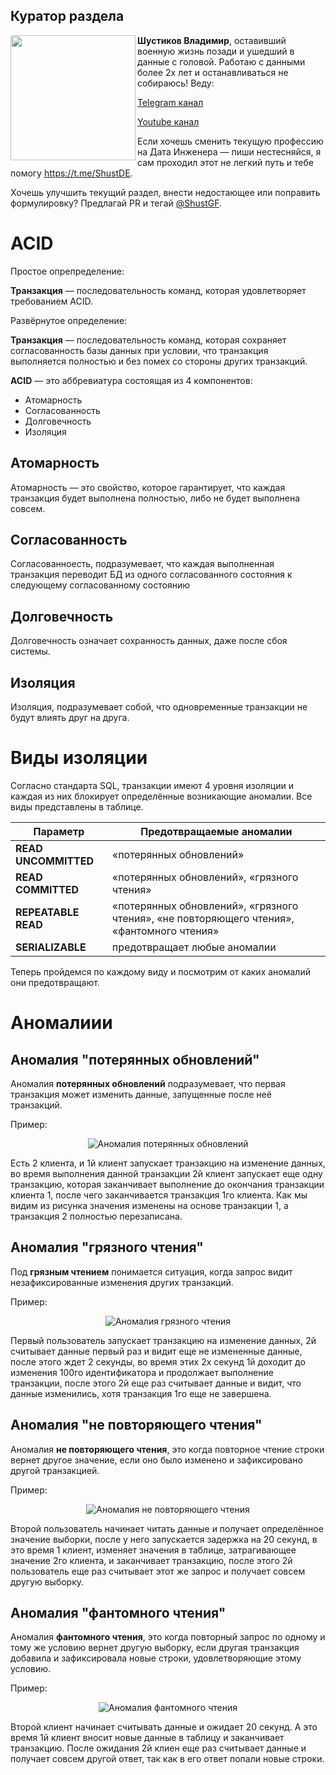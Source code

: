## Куратор раздела

<img align="left" width="200" src="../png/shust.jpg" />

**Шустиков Владимир**, оставивший военную жизнь позади и ушедший в данные с головой. Работаю с данными более 2х лет и останавливаться не собираюсь! Веду:

   [Telegram канал](https://t.me/Shust_DE)
   
   [Youtube канал](https://www.youtube.com/@shust_de)

Если хочешь сменить текущую профессию на Дата Инженера — пиши нестесняйся, я сам проходил этот не легкий путь и тебе помогу https://t.me/ShustDE.

Хочешь улучшить текущий раздел, внести недостающее или поправить формулировку? Предлагай PR и тегай [@ShustGF](https://github.com/ShustGF).

# ACID

Простое опрепределение:

**Транзакция** — последовательность команд, которая удовлетворяет требованием ACID.

Развёрнутое определение:

**Транзакция** — последовательность команд, которая сохраняет согласованность базы данных при условии, что транзакция выполняется полностью и без помех со стороны других транзакций.

**ACID** — это аббревиатура состоящая из 4 компонентов:

* Атомарность
* Согласованность
* Долговечность 
* Изоляция

## Атомарность 

Атомарность — это свойство, которое гарантирует, что каждая транзакция будет выполнена полностью, либо не будет выполнена совсем. 

## Согласованность

Согласованноесть, подразумевает, что каждая выполненная транзакция переводит БД из одного согласованного состояния к следующему согласованному состоянию

## Долговечность 

Долговечность означает сохранность данных, даже после сбоя системы.

## Изоляция

Изоляция, подразумевает собой, что одновременные транзакции не будут влиять друг на друга. 

# Виды изоляции

Согласно стандарта SQL, транзакции имеют 4 уровня изоляции и каждая из них блокирует определённые возникающие аномалии. Все виды представлены в таблице. 

| Параметр                          | Предотвращаемые аномалии           |
|-----------------------------------|------------------------------------|
| **READ UNCOMMITTED**              | «потерянных обновлений»             |
| **READ COMMITTED**                | «потерянных обновлений», «грязного чтения» |
| **REPEATABLE READ**               | «потерянных обновлений», «грязного чтения», «не повторяющего чтения», «фантомного чтения»|
| **SERIALIZABLE**                  | предотвращает любые аномалии |

Теперь пройдемся по каждому виду и посмотрим от каких аномалий они предотвращают.

# Аномалиии

## Аномалия "потерянных обновлений"

Аномалия **потерянных обновлений** подразумевает, что первая транзакция может изменить данные, запущенные после неё транзакций.

Пример:

<p align="center">
    <img src="./../../../png/dwh_ai_acid_lost_data.png" alt="Аномалия потерянных обновлений" />
</p>

Есть 2 клиента, и 1й клиент запускает транзакцию на изменение данных, во время выполнения данной транзакции 2й клиент запускает еще одну транзакцию, которая заканчивает выполнение до окончания транзакции клиента 1, после чего заканчивается транзакция 1го клиента. Как мы видим из рисунка значения изменены на основе транзакции 1, а транзакция 2 полностью перезаписана.

## Аномалия "грязного чтения"

Под **грязным чтением** понимается ситуация, когда запрос видит незафиксированные изменения других транзакций.

Пример:

<p align="center">
    <img src="./../../../png/dwh_ai_acid_dirty_reading.png" alt="Аномалия грязного чтения" />
</p>

Первый пользователь запускает транзакцию на изменение данных, 2й считывает данные первый раз и видит еще не измененные данные, после этого ждет 2 секунды, во время этих 2х секунд 1й доходит до изменения 100го идентификатора и продолжает выполнение транзакции, после этого 2й еще раз считывает данные и видит, что данные изменились, хотя транзакция 1го еще не завершена. 

## Аномалия "не повторяющего чтения"

Аномалия **не повторяющего чтения**, это когда повторное чтение строки вернет другое значение, если оно было изменено и зафиксировано другой транзакцией.

Пример:

<p align="center">
    <img src="./../../../png/dwh_ai_acid_non_repetitive_reading.png" alt="Аномалия не повторяющего чтения" />
</p>

Второй пользователь начинает читать данные и получает определённое значение выборки, после у него запускается задержка на 20 секунд, в это время 1 клиент, изменяет значения в таблице, затрагивающее значение 2го клиента, и заканчивает транзакцию, после этого 2й пользователь еще раз считывает этот же запрос и получает совсем другую выборку.

## Аномалия "фантомного чтения"

Аномалия **фантомного чтения**, это когда повторный запрос по одному и тому же условию вернет другую выборку, если другая транзакция добавила и зафиксировала новые строки, удовлетворяющие этому условию.

Пример:

<p align="center">
    <img src="./../../../png/dwh_ai_acid_phantom_reading.png" alt="Аномалия фантомного чтения" />
</p>

Второй клиент начинает считывать данные и ожидает 20 секунд. А это время 1й клиент вносит новые данные в таблицу и заканчивает транзакцию. После ожидания 2й клиен еще раз считывает данные и получает совсем другой ответ, так как в его ответ попали новые строки.